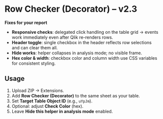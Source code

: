 
# Row Checker (Decorator) – v2.3

 **Fixes for your report**
 - **Responsive checks**: delegated click handling on the table grid → events work immediately even after Qlik re-renders rows.
 - **Header toggle**: single checkbox in the header reflects row selections and can clear them all.
 - **Hide works**: helper collapses in analysis mode; no visible frame.
 - **Hex color & width**: checkbox color and column width use CSS variables for consistent styling.

## Usage
1. Upload ZIP → Extensions.
2. Add **Row Checker (Decorator)** to the same sheet as your table.
3. Set **Target Table Object ID** (e.g., `uYpJm`).
4. Optional: adjust **Check Color** (hex).
5. Leave **Hide this helper in analysis mode** enabled.
